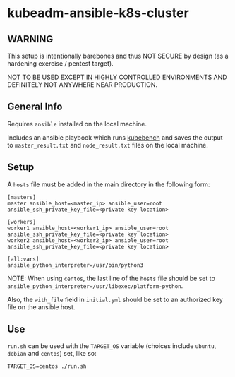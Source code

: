 # kubeadm-ansible-k8s-cluster

## WARNING
This setup is intentionally barebones and thus NOT SECURE by design (as a hardening exercise / pentest target).

NOT TO BE USED EXCEPT IN HIGHLY CONTROLLED ENVIRONMENTS AND DEFINITELY NOT ANYWHERE NEAR PRODUCTION.

## General Info

Requires `ansible` installed on the local machine.

Includes an ansible playbook which runs [kubebench](https://github.com/aquasecurity/kube-bench) and saves the output to `master_result.txt` and `node_result.txt` files on the local machine.

## Setup

A `hosts` file must be added in the main directory in the following form: 

```
[masters]
master ansible_host=<master_ip> ansible_user=root ansible_ssh_private_key_file=<private key location>

[workers]
worker1 ansible_host=<worker1_ip> ansible_user=root ansible_ssh_private_key_file=<private key location>
worker2 ansible_host=<worker2_ip> ansible_user=root ansible_ssh_private_key_file=<private key location>

[all:vars]
ansible_python_interpreter=/usr/bin/python3
```

NOTE: When using `centos`, the last line of the `hosts` file should be set to `ansible_python_interpreter=/usr/libexec/platform-python`.

Also, the `with_file` field in `initial.yml` should be set to an authorized key file on the ansible host.

## Use

`run.sh` can be used with the `TARGET_OS` variable (choices include `ubuntu`, `debian` and `centos`) set, like so:

```TARGET_OS=centos ./run.sh```
